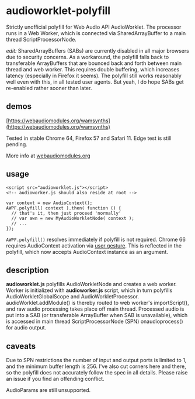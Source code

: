 # audioworklet-polyfill
Strictly unofficial polyfill for Web Audio API AudioWorklet. The processor runs in a Web Worker, which is connected via SharedArrayBuffer to a main thread ScriptProcessorNode.

_edit:_ SharedArrayBuffers (SABs) are currently disabled in all major browsers due to security concerns. As a workaround, the polyfill falls back to transferable ArrayBuffers that are bounced back and forth between main thread and web worker. This requires double buffering, which increases latency (especially in Firefox it seems). The polyfill still works reasonably well even with this, in all tested user agents. But yeah, I do hope SABs get re-enabled rather sooner than later.

## demos
[https://webaudiomodules.org/wamsynths](https://webaudiomodules.org/wamsynths)

Tested in stable Chrome 64, Firefox 57 and Safari 11. Edge test is still pending.

More info at [webaudiomodules.org](http://www.webaudiomodules.org/blog/audioworklet_polyfill/)

## usage
```
<script src="audioworklet.js"></script>
<!-- audioworker.js should also reside at root -->

var context = new AudioContext();
AWPF.polyfill( context ).then( function () {
  // that's it, then just proceed 'normally'
  // var awn = new MyAudioWorkletNode( context );
  // ...
});
```

`AWPF.polyfill()` resolves immediately if polyfill is not required. Chrome 66 requires AudioContext activation via [user gesture](goo.gl/7K7WLu). This is reflected in the polyfill, which now accepts AudioContext instance as an argument.

## description
**audioworklet.js** polyfills AudioWorkletNode and creates a web worker. Worker is initialized with **audioworker.js** script, which in turn polyfills AudioWorkletGlobalScope and AudioWorkletProcessor. audioWorklet.addModule() is thereby routed to web worker's importScript(), and raw audio processing takes place off main thread. Processed audio is put into a SAB (or transferable ArrayBuffer when SAB is unavailable), which is accessed in main thread ScriptProcessorNode (SPN) onaudioprocess() for audio output.

## caveats
Due to SPN restrictions the number of input and output ports is limited to 1, and the minimum buffer length is 256. I've also cut corners here and there, so the polyfill does not accurately follow the spec in all details. Please raise an issue if you find an offending conflict.

AudioParams are still unsupported.
